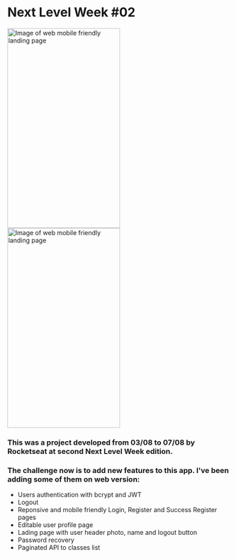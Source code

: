 # Next Level Week #02

<img src="https://uploaddeimagens.com.br/images/002/838/402/original/Screenshot_2020-08-19_Proffy%282%29.png?1597891704" alt="Image of web mobile friendly landing page" width="254" height="450" margin-left="10" display="inline-block">
<img src="https://uploaddeimagens.com.br/images/002/838/402/original/Screenshot_2020-08-19_Proffy%282%29.png?1597891704" alt="Image of web mobile friendly landing page" width="254" height="450" margin-left="10" display="inline-block">

###  This was a project developed from 03/08 to 07/08 by Rocketseat at second Next Level Week edition.
###  The challenge now is to add new features to this app. I've been adding some of them on web version: 

- Users authentication with bcrypt and JWT
- Logout 
- Reponsive and mobile friendly Login, Register and Success Register pages 
- Editable user profile page
- Lading page with user header photo, name and logout button
- Password recovery
- Paginated API to classes list
